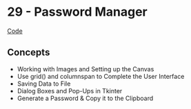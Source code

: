 # 29 - Password Manager
[Code](https://github.com/MunMunL/Python/blob/main/day29/main.py)

## Concepts
* Working with Images and Setting up the Canvas
* Use grid() and columnspan to Complete the User Interface
* Saving Data to File
* Dialog Boxes and Pop-Ups in Tkinter
* Generate a Password & Copy it to the Clipboard
